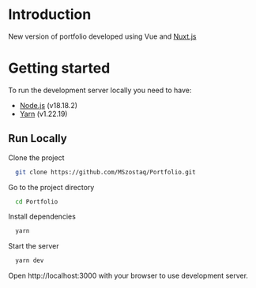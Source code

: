 # Introduction

New version of portfolio developed using Vue and [Nuxt.js](https://nuxt.com/docs/getting-started/introduction)

# Getting started

To run the development server locally you need to have:

- [Node.js](https://nodejs.org/en) (v18.18.2)
- [Yarn](https://yarnpkg.com/getting-started/install) (v1.22.19)

## Run Locally

Clone the project

```bash
  git clone https://github.com/MSzostaq/Portfolio.git
```

Go to the project directory

```bash
  cd Portfolio
```

Install dependencies

```bash
  yarn
```

Start the server

```bash
  yarn dev
```

Open http://localhost:3000 with your browser to use development server.
